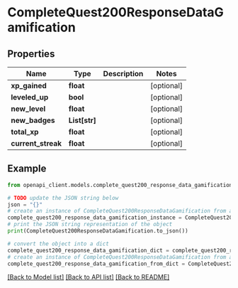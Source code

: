 # CompleteQuest200ResponseDataGamification


## Properties

Name | Type | Description | Notes
------------ | ------------- | ------------- | -------------
**xp_gained** | **float** |  | [optional] 
**leveled_up** | **bool** |  | [optional] 
**new_level** | **float** |  | [optional] 
**new_badges** | **List[str]** |  | [optional] 
**total_xp** | **float** |  | [optional] 
**current_streak** | **float** |  | [optional] 

## Example

```python
from openapi_client.models.complete_quest200_response_data_gamification import CompleteQuest200ResponseDataGamification

# TODO update the JSON string below
json = "{}"
# create an instance of CompleteQuest200ResponseDataGamification from a JSON string
complete_quest200_response_data_gamification_instance = CompleteQuest200ResponseDataGamification.from_json(json)
# print the JSON string representation of the object
print(CompleteQuest200ResponseDataGamification.to_json())

# convert the object into a dict
complete_quest200_response_data_gamification_dict = complete_quest200_response_data_gamification_instance.to_dict()
# create an instance of CompleteQuest200ResponseDataGamification from a dict
complete_quest200_response_data_gamification_from_dict = CompleteQuest200ResponseDataGamification.from_dict(complete_quest200_response_data_gamification_dict)
```
[[Back to Model list]](../README.md#documentation-for-models) [[Back to API list]](../README.md#documentation-for-api-endpoints) [[Back to README]](../README.md)


